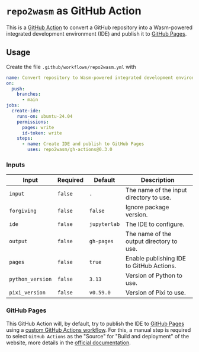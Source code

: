# `repo2wasm` as GitHub Action

This is a [GitHub Action](https://github.com/features/actions) to convert a GitHub repository into a Wasm-powered integrated development environment (IDE) and publish it to [GitHub Pages].

## Usage

Create the file `.github/workflows/repo2wasm.yml` with

```yaml
name: Convert repository to Wasm-powered integrated development environment
on:
  push:
    branches:
      - main
jobs:
  create-ide:
    runs-on: ubuntu-24.04
    permissions:
      pages: write
      id-token: write
    steps:
      - name: Create IDE and publish to GitHub Pages
        uses: repo2wasm/gh-actions@0.3.0
```

### Inputs

| Input | Required | Default | Description |
| --- | --- | --- | --- |
| `input` | `false` | `.` | The name of the input directory to use. |
| `forgiving` | `false` | `false` | Ignore package version. |
| `ide` | `false` | `jupyterlab` | The IDE to configure. |
| `output` | `false` | `gh-pages` | The name of the output directory to use. |
| `pages` | `false` | `true` | Enable publishing IDE to GitHub Actions. |
| `python_version` | `false` | `3.13` | Version of Python to use. |
| `pixi_version` | `false` | `v0.59.0` | Version of Pixi to use. |

### GitHub Pages

This GitHub Action will, by default, try to publish the IDE to [GitHub Pages] using a [custom GitHub Actions workflow](https://docs.github.com/en/pages/getting-started-with-github-pages/configuring-a-publishing-source-for-your-github-pages-site#publishing-with-a-custom-github-actions-workflow). For this, a manual step is required to select `GitHub Actions` as the "Source" for "Build and deployment" of the website, more details in the [official documentation](https://docs.github.com/en/pages/getting-started-with-github-pages/configuring-a-publishing-source-for-your-github-pages-site#publishing-with-a-custom-github-actions-workflow).

[GitHub Pages]: https://docs.github.com/en/pages